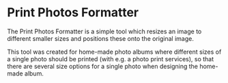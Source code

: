 # Print Photos Formatter

The Print Photos Formatter is a simple tool which resizes an image to different
smaller sizes and positions these onto the original image.

This tool was created for home-made photo albums where different sizes of a
single photo should be printed (with e.g. a photo print services), so that
there are several size options for a single photo when designing the home-made
album.
